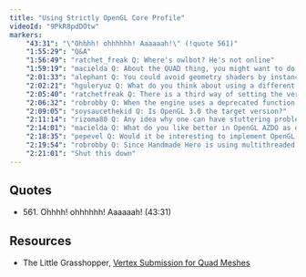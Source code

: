 ```yaml
---
title: "Using Strictly OpenGL Core Profile"
videoId: "9PkR8pdDOtw"
markers:
    "43:31": "\"Ohhhh! ohhhhhh! Aaaaaah!\" (!quote 561)"
    "1:55:29": "Q&A"
    "1:56:49": "ratchet_freak Q: Where's owlbot? He's not online"
    "1:59:19": "macielda Q: About the QUAD thing, you might want to do something like this, maybe [see Resources, The Little Grasshopper]"
    "2:01:33": "alephant Q: You could avoid geometry shaders by instancing a triangle strip that is just a quad"
    "2:02:21": "hguleryuz Q: What do you think about using a different set of program / shader for debug text, one which has no projection matrix at all? Would it be bad to switch programs for GUI text performance-wise?"
    "2:05:40": "ratchetfreak Q: There is a third way of setting the vertex data through ARB_separate_attrib_format (went to core in 4.3). This separates the vertex format from the buffer it reads the data from which is more optimal for the driver"
    "2:06:32": "robrobby Q: When the engine uses a deprecated function like GL_QUADS, what are the main issues that people would have to deal with playing this game, because it is running, right?"
    "2:09:05": "soysaucethekid Q: Is OpenGL 3.0 the target version?"
    "2:11:14": "rizoma80 Q: Any idea why one can have stuttering problems using OpenGL DWM stuff related?"
    "2:14:01": "macielda Q: What do you like better in OpenGL AZDO as opposed to Vulkan?"
    "2:18:35": "pepevel Q: Would it be interesting to implement OpenGL on top of OpenCL?"
    "2:19:54": "robrobby Q: Since Handmade Hero is using multithreaded processing of the game entities, how would the game even stutter when time wouldn't be enough 'til the next frame?"
    "2:21:01": "Shut this down"
---
```


## Quotes

* 561\. Ohhhh! ohhhhhh! Aaaaaah! (43:31)

## Resources

* The Little Grasshopper, [Vertex Submission for Quad Meshes](http://github.prideout.net/quad-meshes)
